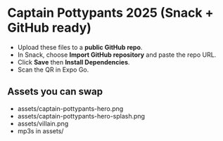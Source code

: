 # Captain Pottypants 2025 (Snack + GitHub ready)
- Upload these files to a **public GitHub repo**.
- In Snack, choose **Import GitHub repository** and paste the repo URL.
- Click **Save** then **Install Dependencies**.
- Scan the QR in Expo Go.

## Assets you can swap
- assets/captain-pottypants-hero.png
- assets/captain-pottypants-hero-splash.png
- assets/villain.png
- mp3s in assets/
